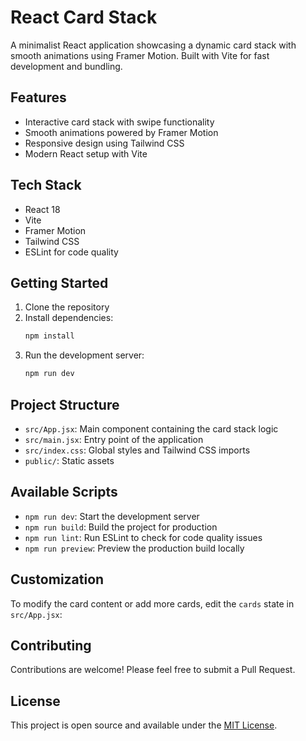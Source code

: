 # React Card Stack

A minimalist React application showcasing a dynamic card stack with smooth animations using Framer Motion. Built with Vite for fast development and bundling.

## Features

- Interactive card stack with swipe functionality
- Smooth animations powered by Framer Motion
- Responsive design using Tailwind CSS
- Modern React setup with Vite

## Tech Stack

- React 18
- Vite
- Framer Motion
- Tailwind CSS
- ESLint for code quality

## Getting Started

1. Clone the repository
2. Install dependencies:
   ```bash
   npm install
   ```
3. Run the development server:
   ```bash
   npm run dev
   ```

## Project Structure

- `src/App.jsx`: Main component containing the card stack logic
- `src/main.jsx`: Entry point of the application
- `src/index.css`: Global styles and Tailwind CSS imports
- `public/`: Static assets

## Available Scripts

- `npm run dev`: Start the development server
- `npm run build`: Build the project for production
- `npm run lint`: Run ESLint to check for code quality issues
- `npm run preview`: Preview the production build locally

## Customization

To modify the card content or add more cards, edit the `cards` state in `src/App.jsx`:

## Contributing

Contributions are welcome! Please feel free to submit a Pull Request.

## License

This project is open source and available under the [MIT License](LICENSE).